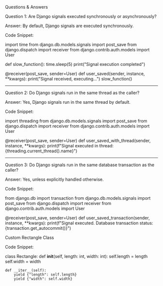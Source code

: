 Questions & Answers

Question 1: Are Django signals executed synchronously or asynchronously?

Answer: By default, Django signals are executed synchronously.

Code Snippet:

import time
from django.db.models.signals import post_save
from django.dispatch import receiver
from django.contrib.auth.models import User

def slow_function():
    time.sleep(5)
    print("Signal execution completed")

@receiver(post_save, sender=User)
def user_saved(sender, instance, **kwargs):
    print("Signal received, executing...")
    slow_function()



---

Question 2: Do Django signals run in the same thread as the caller?

Answer: Yes, Django signals run in the same thread by default.

Code Snippet:

import threading
from django.db.models.signals import post_save
from django.dispatch import receiver
from django.contrib.auth.models import User

@receiver(post_save, sender=User)
def user_saved_with_thread(sender, instance, **kwargs):
    print(f"Signal executed in thread: {threading.current_thread().name}")


---

Question 3: Do Django signals run in the same database transaction as the caller?

Answer: Yes, unless explicitly handled otherwise.

Code Snippet:

from django.db import transaction
from django.db.models.signals import post_save
from django.dispatch import receiver
from django.contrib.auth.models import User

@receiver(post_save, sender=User)
def user_saved_transaction(sender, instance, **kwargs):
    print(f"Signal executed. Database transaction status: {transaction.get_autocommit()}")



Custom Rectangle Class

Code Snippet:

class Rectangle:
    def __init__(self, length: int, width: int):
        self.length = length
        self.width = width

    def __iter__(self):
        yield {"length": self.length}
        yield {"width": self.width}



